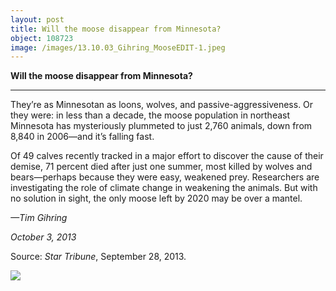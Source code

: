 ```yaml
---
layout: post
title: Will the moose disappear from Minnesota?
object: 108723
image: /images/13.10.03_Gihring_MooseEDIT-1.jpeg
---
```

**Will the moose disappear from Minnesota?**

****

They’re as Minnesotan as loons, wolves, and passive-aggressiveness. Or they were: in less than a decade, the moose population in northeast Minnesota has mysteriously plummeted to just 2,760 animals, down from 8,840 in 2006—and it’s falling fast.

Of 49 calves recently tracked in a major effort to discover the cause of their demise, 71 percent died after just one summer, most killed by wolves and bears—perhaps because they were easy, weakened prey. Researchers are investigating the role of climate change in weakening the animals. But with no solution in sight, the only moose left by 2020 may be over a mantel.

*—Tim Gihring*

*October 3, 2013*

Source: *Star Tribune*, September 28, 2013. 



![]({{siteurl.base}}/images/13.10.03_Gihring_MooseEDIT-1.jpeg)
